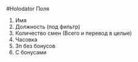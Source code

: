 #Holodator
Поля
1) Имя
2) Должность (под фильтр)
3) Количество смен (Всего и перевод в целые)
4) Часовка
5) Зп без бонусов
6) С бонусами